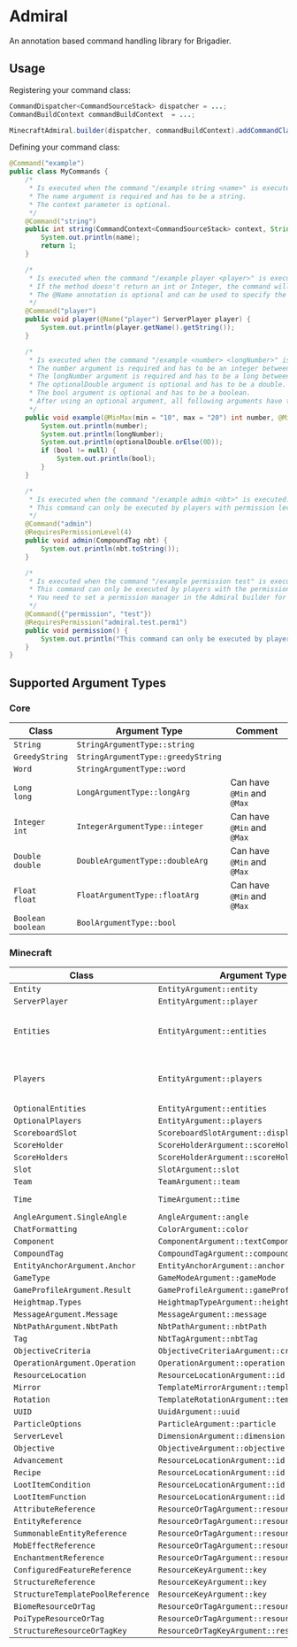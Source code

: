 # Admiral

An annotation based command handling library for Brigadier.

## Usage

Registering your command class:
``` java
CommandDispatcher<CommandSourceStack> dispatcher = ...;
CommandBuildContext commandBuildContext  = ...;

MinecraftAdmiral.builder(dispatcher, commandBuildContext).addCommandClasses(MyCommands.class).build();
```

Defining your command class:
``` java
@Command("example")
public class MyCommands {
    /*
     * Is executed when the command "/example string <name>" is executed.
     * The name argument is required and has to be a string.
     * The context parameter is optional.
     */
    @Command("string")
    public int string(CommandContext<CommandSourceStack> context, String name) throws CommandSyntaxException {
        System.out.println(name);
        return 1;
    }

    /*
     * Is executed when the command "/example player <player>" is executed.
     * If the method doesn't return an int or Integer, the command will return 1 by default if executed successfully.
     * The @Name annotation is optional and can be used to specify the name of the argument. Defaults to "arg0", "arg1", ...
     */
    @Command("player")
    public void player(@Name("player") ServerPlayer player) {
        System.out.println(player.getName().getString());
    }

    /*
     * Is executed when the command "/example <number> <longNumber>" is executed.
     * The number argument is required and has to be an integer between 10 and 20.
     * The longNumber argument is required and has to be a long between 0 and Long.MAX_VALUE.
     * The optionalDouble argument is optional and has to be a double.
     * The bool argument is optional and has to be a boolean.
     * After using an optional argument, all following arguments have to be optional as well.
     */
    public void example(@MinMax(min = "10", max = "20") int number, @Min("0") long longNumber, Optional<Double> optionalDouble, @OptionalArgument Boolean bool) {
        System.out.println(number);
        System.out.println(longNumber);
        System.out.println(optionalDouble.orElse(0D));
        if (bool != null) {
            System.out.println(bool);
        }
    }

    /*
     * Is executed when the command "/example admin <nbt>" is executed.
     * This command can only be executed by players with permission level 4 (OPs).
     */
    @Command("admin")
    @RequiresPermissionLevel(4)
    public void admin(CompoundTag nbt) {
        System.out.println(nbt.toString());
    }

    /*
     * Is executed when the command "/example permission test" is executed.
     * This command can only be executed by players with the permission node "admiral.test.perm1".
     * You need to set a permission manager in the Admiral builder for this to work.
     */
    @Command({"permission", "test"})
    @RequiresPermission("admiral.test.perm1")
    public void permission() {
        System.out.println("This command can only be executed by players with the permission 'admiral.test.perm1'");
    }
}
```


## Supported Argument Types

### Core

| Class                     | Argument Type                      | Comment                    |
|---------------------------|------------------------------------|----------------------------|
| `String`                  | `StringArgumentType::string`       |                            |
| `GreedyString`            | `StringArgumentType::greedyString` |                            |
| `Word`                    | `StringArgumentType::word`         |                            |
| `Long` <br/> `long`       | `LongArgumentType::longArg`        | Can have `@Min` and `@Max` |
| `Integer` <br/> `int`     | `IntegerArgumentType::integer`     | Can have `@Min` and `@Max` |
| `Double` <br/> `double`   | `DoubleArgumentType::doubleArg`    | Can have `@Min` and `@Max` |
| `Float` <br/> `float`     | `FloatArgumentType::floatArg`      | Can have `@Min` and `@Max` |
| `Boolean` <br/> `boolean` | `BoolArgumentType::bool`           |                            |

### Minecraft

| Class                            | Argument Type                                | Comment                      |
|----------------------------------|----------------------------------------------|------------------------------|
| `Entity`                         | `EntityArgument::entity`                     |                              |
| `ServerPlayer`                   | `EntityArgument::player`                     |                              |
| `Entities`                       | `EntityArgument::entities`                   | Fails if no entity was found |
| `Players`                        | `EntityArgument::players`                    | Fails if no player was found |
| `OptionalEntities`               | `EntityArgument::entities`                   |                              |
| `OptionalPlayers`                | `EntityArgument::players`                    |                              |
| `ScoreboardSlot`                 | `ScoreboardSlotArgument::displaySlot`        |                              |
| `ScoreHolder`                    | `ScoreHolderArgument::scoreHolder`           |                              |
| `ScoreHolders`                   | `ScoreHolderArgument::scoreHolders`          |                              |
| `Slot`                           | `SlotArgument::slot`                         |                              |
| `Team`                           | `TeamArgument::team`                         |                              |
| `Time`                           | `TimeArgument::time`                         | Can have `@Min`              |
| `AngleArgument.SingleAngle`      | `AngleArgument::angle`                       |                              |
| `ChatFormatting`                 | `ColorArgument::color`                       |                              |
| `Component`                      | `ComponentArgument::textComponent`           |                              |
| `CompoundTag`                    | `CompoundTagArgument::compoundTag`           |                              |
| `EntityAnchorArgument.Anchor`    | `EntityAnchorArgument::anchor`               |                              |
| `GameType`                       | `GameModeArgument::gameMode`                 |                              |
| `GameProfileArgument.Result`     | `GameProfileArgument::gameProfile`           |                              |
| `Heightmap.Types`                | `HeightmapTypeArgument::heightmap`           |                              |
| `MessageArgument.Message`        | `MessageArgument::message`                   |                              |
| `NbtPathArgument.NbtPath`        | `NbtPathArgument::nbtPath`                   |                              |
| `Tag`                            | `NbtTagArgument::nbtTag`                     |                              |
| `ObjectiveCriteria`              | `ObjectiveCriteriaArgument::criteria`        |                              |
| `OperationArgument.Operation`    | `OperationArgument::operation`               |                              |
| `ResourceLocation`               | `ResourceLocationArgument::id`               |                              |
| `Mirror`                         | `TemplateMirrorArgument::templateMirror`     |                              |
| `Rotation`                       | `TemplateRotationArgument::templateRotation` |                              |
| `UUID`                           | `UuidArgument::uuid`                         |                              |
| `ParticleOptions`                | `ParticleArgument::particle`                 |                              |
| `ServerLevel`                    | `DimensionArgument::dimension`               |                              |
| `Objective`                      | `ObjectiveArgument::objective`               |                              |
| `Advancement`                    | `ResourceLocationArgument::id`               |                              |
| `Recipe`                         | `ResourceLocationArgument::id`               |                              |
| `LootItemCondition`              | `ResourceLocationArgument::id`               |                              |
| `LootItemFunction`               | `ResourceLocationArgument::id`               |                              |
| `AttributeReference`             | `ResourceOrTagArgument::resourceOrTag`       |                              |
| `EntityReference`                | `ResourceOrTagArgument::resourceOrTag`       |                              |
| `SummonableEntityReference`      | `ResourceOrTagArgument::resourceOrTag`       |                              |
| `MobEffectReference`             | `ResourceOrTagArgument::resourceOrTag`       |                              |
| `EnchantmentReference`           | `ResourceOrTagArgument::resourceOrTag`       |                              |
| `ConfiguredFeatureReference`     | `ResourceKeyArgument::key`                   |                              |
| `StructureReference`             | `ResourceKeyArgument::key`                   |                              |
| `StructureTemplatePoolReference` | `ResourceKeyArgument::key`                   |                              |
| `BiomeResourceOrTag`             | `ResourceOrTagArgument::resourceOrTag`       |                              |
| `PoiTypeResourceOrTag`           | `ResourceOrTagArgument::resourceOrTag`       |                              |
| `StructureResourceOrTagKey`      | `ResourceOrTagKeyArgument::resourceOrTagKey` |                              |

